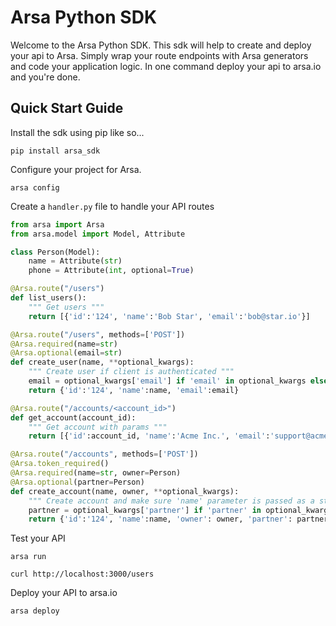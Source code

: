 # Arsa Python SDK

Welcome to the Arsa Python SDK. This sdk will help to create and deploy your api to Arsa. Simply
wrap your route endpoints with Arsa generators and code your application logic. In one command
deploy your api to arsa.io and you're done.

## Quick Start Guide

Install the sdk using pip like so...

```
pip install arsa_sdk
```

Configure your project for Arsa.

```
arsa config
```

Create a `handler.py` file to handle your API routes

```python
from arsa import Arsa
from arsa.model import Model, Attribute

class Person(Model):
    name = Attribute(str)
    phone = Attribute(int, optional=True)

@Arsa.route("/users")
def list_users():
    """ Get users """
    return [{'id':'124', 'name':'Bob Star', 'email':'bob@star.io'}]

@Arsa.route("/users", methods=['POST'])
@Arsa.required(name=str)
@Arsa.optional(email=str)
def create_user(name, **optional_kwargs):
    """ Create user if client is authenticated """
    email = optional_kwargs['email'] if 'email' in optional_kwargs else None
    return {'id':'124', 'name':name, 'email':email}

@Arsa.route("/accounts/<account_id>")
def get_account(account_id):
    """ Get account with params """
    return [{'id':account_id, 'name':'Acme Inc.', 'email':'support@acme.io'}]

@Arsa.route("/accounts", methods=['POST'])
@Arsa.token_required()
@Arsa.required(name=str, owner=Person)
@Arsa.optional(partner=Person)
def create_account(name, owner, **optional_kwargs):
    """ Create account and make sure 'name' parameter is passed as a string """
    partner = optional_kwargs['partner'] if 'partner' in optional_kwargs else None
    return {'id':'124', 'name':name, 'owner': owner, 'partner': partner}
```

Test your API

```
arsa run

curl http://localhost:3000/users
```

Deploy your API to arsa.io

```
arsa deploy
```
